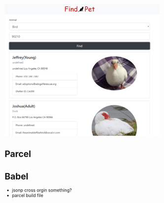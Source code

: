 ![git hub ](https://github.com/thisismrsanjay/mini-projects/blob/master/pet-finder/Capture.PNG)

# Parcel
# Babel

* jsonp cross orgin something? 
* parcel build file